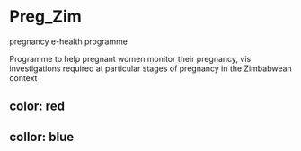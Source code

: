 # Preg_Zim
pregnancy e-health programme

Programme to help pregnant women monitor their pregnancy, vis investigations required at particular stages of pregnancy in the Zimbabwean context

## color: red
## collor: blue